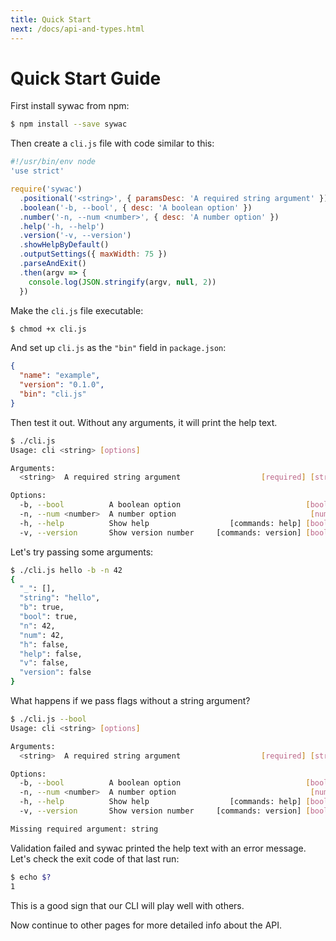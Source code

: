 ```yaml
---
title: Quick Start
next: /docs/api-and-types.html
---
```

# Quick Start Guide

First install sywac from npm:

```bash
$ npm install --save sywac
```

Then create a `cli.js` file with code similar to this:

```javascript
#!/usr/bin/env node
'use strict'

require('sywac')
  .positional('<string>', { paramsDesc: 'A required string argument' })
  .boolean('-b, --bool', { desc: 'A boolean option' })
  .number('-n, --num <number>', { desc: 'A number option' })
  .help('-h, --help')
  .version('-v, --version')
  .showHelpByDefault()
  .outputSettings({ maxWidth: 75 })
  .parseAndExit()
  .then(argv => {
    console.log(JSON.stringify(argv, null, 2))
  })
```

Make the `cli.js` file executable:

```bash
$ chmod +x cli.js
```

And set up `cli.js` as the `"bin"` field in `package.json`:

```json
{
  "name": "example",
  "version": "0.1.0",
  "bin": "cli.js"
}
```

Then test it out. Without any arguments, it will print the help text.

```bash
$ ./cli.js
Usage: cli <string> [options]

Arguments:
  <string>  A required string argument                  [required] [string]

Options:
  -b, --bool          A boolean option                            [boolean]
  -n, --num <number>  A number option                              [number]
  -h, --help          Show help                  [commands: help] [boolean]
  -v, --version       Show version number     [commands: version] [boolean]
```

Let's try passing some arguments:

```bash
$ ./cli.js hello -b -n 42
{
  "_": [],
  "string": "hello",
  "b": true,
  "bool": true,
  "n": 42,
  "num": 42,
  "h": false,
  "help": false,
  "v": false,
  "version": false
}
```

What happens if we pass flags without a string argument?

```bash
$ ./cli.js --bool
Usage: cli <string> [options]

Arguments:
  <string>  A required string argument                  [required] [string]

Options:
  -b, --bool          A boolean option                            [boolean]
  -n, --num <number>  A number option                              [number]
  -h, --help          Show help                  [commands: help] [boolean]
  -v, --version       Show version number     [commands: version] [boolean]

Missing required argument: string
```

Validation failed and sywac printed the help text with an error message. Let's check the exit code of that last run:

```bash
$ echo $?
1
```

This is a good sign that our CLI will play well with others.

Now continue to other pages for more detailed info about the API.
